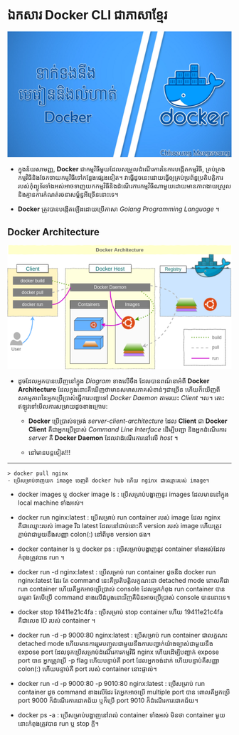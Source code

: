 # ឯកសារ Docker CLI ជាភាសាខ្មែរ

![docker thumbnail](/_thumbnail_doc/docker.jpg "Docker Tutorial")

- ក្នុងន័យសាមញ្ញ, **Docker** ជាកម្មវិធីមួយដែលសម្រួលដំណើរការនៃការបង្កើតកម្មវិធី, គ្រប់គ្រងកម្មវិធីនិងចែកចាយកម្មវិធីទៅកន្លែងផ្សេងទៀត។ វាធ្វើដូចនេះដោយធ្វើឲ្យគ្រប់ប្រព័ន្ធប្រតិបត្តិការរបស់កុំព្យូទ័រទាំងអស់អាចទាញយកកម្មវិធីនិងដំណើរការកម្មវិធីណាមួយដោយមានភាពងាយស្រួល និងគ្មានការកំណត់រចនាសម្ព័ន្ធអីច្រើននោះទេ។

- **Docker** ត្រូវបានបង្កើតឡើងដោយប្រើភាសា _Golang Programming Language_ ។

## Docker Architecture

![docker architecture thumbnail](/_thumbnail_doc/docker-architecture.png "Docker Architecture Tutorial")

- ដូចដែលអ្នកបានឃើញនៅក្នុង _Diagram_ ខាងលើចឹង ដែលបានពណ៍នាអំពី **Docker Architecture** ដែលក្នុងនោះគឺឃើញថាមានសមាសភាគសំខាន់ៗជាច្រើន ហើយក៏ឃើញពីសកម្មភាពនៃអ្នកប្រើប្រាស់ធ្វើការបញ្ជាទៅ _Docker Daemon_ តាមរយះ _Client_ ។ល។ តោះឥឡូវទៅមើលការសម្រាយដូចខាងក្រោម:
    - **Docker** ប្រើប្រាស់ទម្រង់ _server-client-architecture_ ដែល **Client** ជា **Docker Client** គឺជាអ្នកប្រើប្រាស់ _Command Line Interface_ ដើម្បីបញ្ជា និងអ្នកដំណើរការ _server_ គឺ **Docker Daemon** ដែលវាដំណើរការនៅលើ _host_ ។

    - នៅមានបន្តទៀត!!!
---

    > docker pull nginx 
    - ប្រើសម្រាប់ទាញយក image ចេញពី docker hub ហើយ nginx ជាឈ្មោះរបស់ image។

- docker images ឬ​ docker image ls : ប្រើសម្រាប់បង្ហាញនូវ images ដែលមាននៅក្នុង local machine ទាំងអស់។

- docker run nginx:latest : ប្រើសម្រាប់ run container របស់ image ដែល nginx គឺជាឈ្មោះរបស់ image រីឯ latest ដែលនៅជាប់នោះគឺ​ version របស់ image ហើយត្រូវភ្ជាប់វាជាមួយនឹងសញ្ញា colon(:) នៅពីមុខ version ផង។

- docker container ls ឬ docker ps : ប្រើសម្រាប់បង្ហាញនូវ container ទាំងអស់ដែលកំពុងត្រូវបាន run ។

- docker run -d nginx:latest : ប្រើសម្រាប់ run container ដូចនឹង docker run nginx:latest ដែរ តែ​ command នេះគឺប្រតិបត្តិលក្ខណះជា detached mode ពោលគឺជា run container ហើយគឺអ្នកអាចប្រើប្រាស់ console ដែលអ្នកកំពុង run container បានធម្មតា តែបើប្រើ command ខាងលើដំបូងនោះវិញគឺមិនអាចប្រើប្រាស់ console បាននោះទេ។

- docker stop 19411e21c4fa :​ ប្រើសម្រាប់ stop container ហើយ 19411e21c4fa​​ គឺជាលេខ ID របស់ container ។

- docker run -d -p 9000:80 nginx:latest : ប្រើសម្រាប់ run container ជាលក្ខណះ detached mode ហើយមានការរួមបញ្ចូលជាមួយនឹងការបញ្ជាក់យ៉ាងច្បាស់ជាមួយនឹង expose port ដែលទុកប្រើសម្រាប់ដំណើរការកម្មវិធី nginx ហើយដើម្បីបញ្ជាក់ expose port បាន អ្នកត្រូវប្រើ -p flag ហើយបន្ទាប់គឺ port ដែលអ្នកចង់ដាក់ ហើយបន្ទាប់គឺសញ្ញា colon(:) ហើយបន្ទាប់គឺ port របស់ container នោះផ្ទាល់។

- docker run -d -p 9000:80 -p 9010:80 nginx:latest : ប្រើសម្រាប់ run container ដូច command ខាងលើដែរ តែអ្នកអាចប្រើ multiple port បាន ពោលគឺអ្នកប្រើ port 9000 ក៏ដំណើរការជោគជ័យ ឬក៏ប្រើ port 9010 ក៏ដំណើរការជោគជ័យ។

- docker ps -a :​ ប្រើសម្រាប់បង្ហាញនៅរាល់ container ទាំងអស់ មិនថា container មួយនោះកំពុងត្រូវបាន run ឬ stop ក្តី។